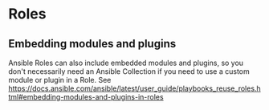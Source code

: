 # Roles

## Embedding modules and plugins

Ansible Roles can also include embedded modules and plugins, so you don't necessarily need an Ansible Collection if you need to use a custom module or plugin in a Role. See https://docs.ansible.com/ansible/latest/user_guide/playbooks_reuse_roles.html#embedding-modules-and-plugins-in-roles
